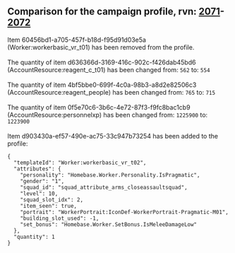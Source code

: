 ## Comparison for the campaign profile, rvn: [2071](https://github.com/PRO100KatYT/FortniteProfileRevisions/tree/main/profiles/campaign/2071%20campaign.json)-[2072](https://github.com/PRO100KatYT/FortniteProfileRevisions/tree/main/profiles/campaign/2072%20campaign.json)

Item 60456bd1-a705-457f-b18d-f95d91d03e5a (Worker:workerbasic_vr_t01) has been removed from the profile.
<br><br>
The quantity of item d636366d-3169-416c-902c-f426dab45bd6 (AccountResource:reagent_c_t01) has been changed from: `562` to: `554`
<br><br>
The quantity of item 4bf5bbe0-699f-4c0a-98b3-a8d2e82506c3 (AccountResource:reagent_people) has been changed from: `765` to: `715`
<br><br>
The quantity of item 0f5e70c6-3b6c-4e72-87f3-f9fc8bac1cb9 (AccountResource:personnelxp) has been changed from: `1225900` to: `1223900`
<br><br>
Item d903430a-ef57-490e-ac75-33c947b73254 has been added to the profile:

```
{
  "templateId": "Worker:workerbasic_vr_t02",
  "attributes": {
    "personality": "Homebase.Worker.Personality.IsPragmatic",
    "gender": "1",
    "squad_id": "squad_attribute_arms_closeassaultsquad",
    "level": 10,
    "squad_slot_idx": 2,
    "item_seen": true,
    "portrait": "WorkerPortrait:IconDef-WorkerPortrait-Pragmatic-M01",
    "building_slot_used": -1,
    "set_bonus": "Homebase.Worker.SetBonus.IsMeleeDamageLow"
  },
  "quantity": 1
}
```

<br><br>
